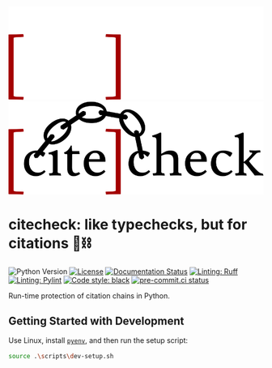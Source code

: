 <div align="center">
  <img src="doc/source/_static/logo/full_dark.svg#gh-dark-mode-only"><br>
  <img src="doc/source/_static/logo/full_light.svg#gh-light-mode-only"><br>
</div>

# citecheck: like typechecks, but for citations 📖⛓️

<!-- badges: start -->
![Python Version](https://img.shields.io/badge/python-3.10.8-green)
[![License](https://img.shields.io/github/license/nathanjmcdougall/citecheck)](https://github.com/nathanjmcdougall/citecheck/blob/main/LICENSE.txt)
[![Documentation Status](https://readthedocs.org/projects/citecheck/badge/?version=latest)](https://citecheck.readthedocs.io/en/latest/?badge=latest)
[![Linting: Ruff](https://img.shields.io/badge/linting-ruff-yellowgreen)](https://github.com/charliermarsh/ruff)
[![Linting: Pylint](https://img.shields.io/badge/linting-pylint-yellowgreen)](https://github.com/PyCQA/pylint)
[![Code style: black](https://img.shields.io/badge/code%20style-black-000000.svg)](https://github.com/psf/black)
[![pre-commit.ci status](https://results.pre-commit.ci/badge/github/nathanjmcdougall/citecheck/main.svg)](https://results.pre-commit.ci/latest/github/nathanjmcdougall/citecheck/main)
<!-- badges: end -->

Run-time protection of citation chains in Python.

## Getting Started with Development

Use Linux, install [`pyenv`](https://github.com/pyenv/pyenv), and then run the setup script:

```bash
source .\scripts\dev-setup.sh
```
